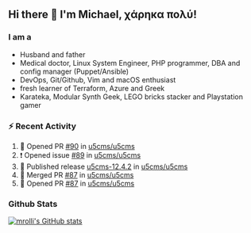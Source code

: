 ## Hi there 👋 I'm Michael, χάρηκα πολύ!

<!--
**mrolli/mrolli** is a ✨ _special_ ✨ repository because its `README.md` (this file) appears on your GitHub profile.

Here are some ideas to get you started:

- 🔭 I’m currently working on ...
- 🌱 I’m currently learning ...
- 👯 I’m looking to collaborate on ...
- 🤔 I’m looking for help with ...
- 💬 Ask me about ...
- 📫 How to reach me: ...
- 😄 Pronouns: ...
- ⚡ Fun fact: ...
-->

### I am a
- Husband and father
- Medical doctor, Linux System Engineer, PHP programmer, DBA and config manager (Puppet/Ansible)
- DevOps, Git/Github, Vim and macOS enthusiast
- fresh learner of Terraform, Azure and Greek
- Karateka, Modular Synth Geek, LEGO bricks stacker and Playstation gamer 

### :zap: Recent Activity

<!--START_SECTION:activity-->
1. 💪 Opened PR [#90](https://github.com/u5cms/u5cms/pull/90) in [u5cms/u5cms](https://github.com/u5cms/u5cms)
2. ❗ Opened issue [#89](https://github.com/u5cms/u5cms/issues/89) in [u5cms/u5cms](https://github.com/u5cms/u5cms)
3. 🚀 Published release [u5cms-12.4.2](https://github.com/u5cms/u5cms/releases/tag/v12.4.2) in [u5cms/u5cms](https://github.com/u5cms/u5cms)
4. 🎉 Merged PR [#87](https://github.com/u5cms/u5cms/pull/87) in [u5cms/u5cms](https://github.com/u5cms/u5cms)
5. 💪 Opened PR [#87](https://github.com/u5cms/u5cms/pull/87) in [u5cms/u5cms](https://github.com/u5cms/u5cms)
<!--END_SECTION:activity-->

### Github Stats
[![mrolli's GitHub stats](https://github-readme-stats.vercel.app/api?username=mrolli&count_private=true&show_icons=true&theme=transparent)](https://github.com/anuraghazra/github-readme-stats)  
<!-- [![mrolli's Top Langs](https://github-readme-stats.vercel.app/api/top-langs/?username=mrolli&count_private=true&theme=onedark&hide=c%2B%2B,c,html,cmake,makefile&layout=compact)](https://github.com/anuraghazra/github-readme-stats) -->
